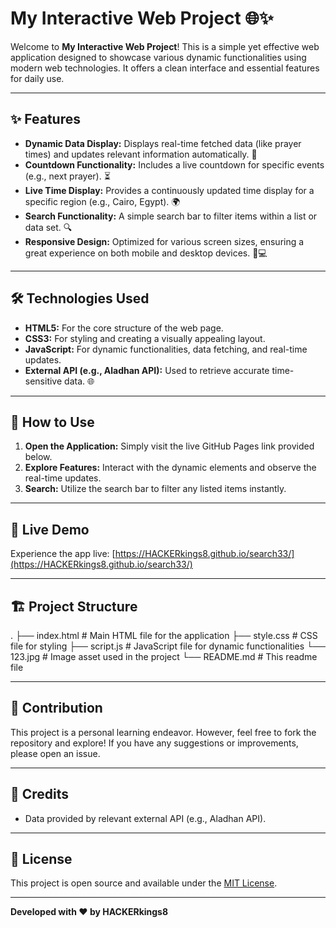 
# My Interactive Web Project 🌐✨

Welcome to **My Interactive Web Project**! This is a simple yet effective web application designed to showcase various dynamic functionalities using modern web technologies. It offers a clean interface and essential features for daily use.

---

## ✨ Features

* **Dynamic Data Display:** Displays real-time fetched data (like prayer times) and updates relevant information automatically. 🕋
* **Countdown Functionality:** Includes a live countdown for specific events (e.g., next prayer). ⏳
* **Live Time Display:** Provides a continuously updated time display for a specific region (e.g., Cairo, Egypt). 🌍
* **Search Functionality:** A simple search bar to filter items within a list or data set. 🔍
* **Responsive Design:** Optimized for various screen sizes, ensuring a great experience on both mobile and desktop devices. 📱💻

---
## 🛠️ Technologies Used

* **HTML5:** For the core structure of the web page.
* **CSS3:** For styling and creating a visually appealing layout.
* **JavaScript:** For dynamic functionalities, data fetching, and real-time updates.
* **External API (e.g., Aladhan API):** Used to retrieve accurate time-sensitive data. 🌐

---

## 🚀 How to Use

1.  **Open the Application:** Simply visit the live GitHub Pages link provided below.
2.  **Explore Features:** Interact with the dynamic elements and observe the real-time updates.
3.  **Search:** Utilize the search bar to filter any listed items instantly.

---

## 🔗 Live Demo

Experience the app live:
[https://HACKERkings8.github.io/search33/](https://HACKERkings8.github.io/search33/)

---

## 🏗️ Project Structure

.
├── index.html          # Main HTML file for the application
├── style.css           # CSS file for styling
├── script.js           # JavaScript file for dynamic functionalities
└── 123.jpg             # Image asset used in the project
└── README.md           # This readme file


---

## 🤝 Contribution

This project is a personal learning endeavor. However, feel free to fork the repository and explore! If you have any suggestions or improvements, please open an issue.

---

## 🙏 Credits

* Data provided by relevant external API (e.g., Aladhan API).

---

## 📜 License

This project is open source and available under the [MIT License](https://opensource.org/licenses/MIT).

---

**Developed with ❤️ by HACKERkings8**
